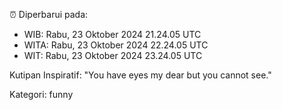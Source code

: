 ⏰ Diperbarui pada:
- WIB: Rabu, 23 Oktober 2024 21.24.05 UTC
- WITA: Rabu, 23 Oktober 2024 22.24.05 UTC
- WIT: Rabu, 23 Oktober 2024 23.24.05 UTC

Kutipan Inspiratif:
"You have eyes my dear but you cannot see."


Kategori: funny


